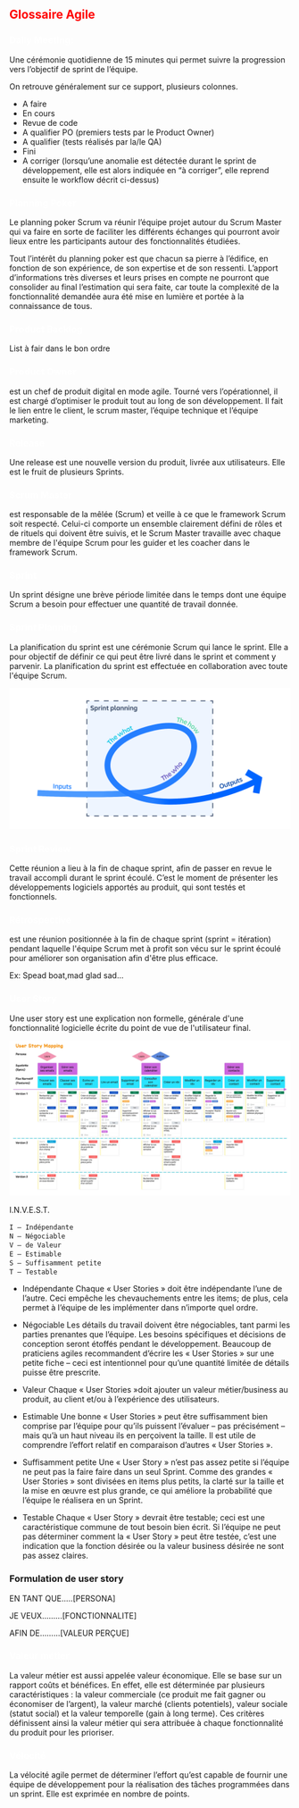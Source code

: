 <h2 style="color:red">Glossaire Agile</h2>

### <h3 style="color: white">Daily Meeting:
<p >Une cérémonie quotidienne de 15 minutes qui permet suivre la progression vers l’objectif de sprint de l’équipe.</p>
<p>On retrouve généralement sur ce support, plusieurs colonnes.</p>
<ul>
<li>A faire</li>
<li>En cours</li>
<li>Revue de code</li>
<li>A qualifier PO (premiers tests par le Product Owner) </li>
<li>A qualifier (tests réalisés par la/le QA)</li>
<li>Fini</li>
<li>A corriger (lorsqu’une anomalie est détectée durant le sprint de développement, elle est alors indiquée en “à corriger”, elle reprend ensuite le workflow décrit ci-dessus) </li>
</ul>

### <h3 style="color: white">Planning Poker</h3>
<p>Le planning poker Scrum va réunir l’équipe projet autour du Scrum Master qui va faire en sorte de faciliter les différents échanges qui pourront avoir lieux entre les participants autour des fonctionnalités étudiées.</p>
<p>Tout l’intérêt du planning poker est que chacun sa pierre à l’édifice, en fonction de son expérience, de son expertise et de son ressenti. L’apport d’informations très diverses et leurs prises en compte ne pourront que consolider au final l’estimation qui sera faite, car toute la complexité de la fonctionnalité demandée aura été mise en lumière et portée à la connaissance de tous.</p>

### <h3 style="color: white">Product Backlog</h3>
<p>List à fair dans le bon ordre</p>


### <h3 style="color: white">Product Owner</h3>
<p>est un chef de produit digital en mode agile.  Tourné vers l’opérationnel, il est chargé d’optimiser le produit tout au long de son développement. Il fait le lien entre le client, le scrum master, l’équipe technique et l’équipe marketing. </p>

### <h3 style="color: white">Release</h3>
<p> Une release est une nouvelle version du produit, livrée aux utilisateurs. Elle est le fruit de plusieurs Sprints.</p>

### <h3 style="color: white">Scrum Master</h3>
<p>est responsable de la mêlée (Scrum) et veille à ce que le framework Scrum soit respecté. Celui-ci comporte un ensemble clairement défini de rôles et de rituels qui doivent être suivis, et le Scrum Master travaille avec chaque membre de l'équipe Scrum pour les guider et les coacher dans le framework Scrum.</p>

### <h3 style="color: white">Sprint</h3>
<p>Un sprint désigne une brève période limitée dans le temps dont une équipe Scrum a besoin pour effectuer une quantité de travail donnée.</p>

### <h3 style="color: white">Sprint Planning</h3>
<p>La planification du sprint est une cérémonie Scrum qui lance le sprint. Elle a pour objectif de définir ce qui peut être livré dans le sprint et comment y parvenir. La planification du sprint est effectuée en collaboration avec toute l'équipe Scrum.</p>

![img](sprint-planning.svg)

### <h3 style="color: white">Sprint Review</h3>
<p>Cette réunion a lieu à la fin de chaque sprint, afin de passer en revue le travail accompli durant le sprint écoulé. C’est le moment de présenter les développements logiciels apportés au produit, qui sont testés et fonctionnels.</p>

### <h3 style="color: white">Rétrospective</h3>
<p>est une réunion positionnée à la fin de chaque sprint (sprint = itération) pendant laquelle l'équipe Scrum met à profit son vécu sur le sprint écoulé pour améliorer son organisation afin d'être plus efficace.</p>
<p>Ex: Spead boat,mad glad sad...</p>

### <h3 style="color: white">User Story</h3>
<p>Une user story est une explication non formelle, générale d'une fonctionnalité logicielle écrite du point de vue de l'utilisateur final.</p>

![img](user_story.webp)

I.N.V.E.S.T.

    I – Indépendante
    N – Négociable
    V – de Valeur
    E – Estimable
    S – Suffisamment petite
    T – Testable

- Indépendante
Chaque « User Stories » doit être indépendante l’une de l’autre. Ceci empêche les chevauchements entre les items; de plus, cela permet à l’équipe de les implémenter dans n’importe quel ordre.

- Négociable
Les détails du travail doivent être négociables, tant parmi les parties prenantes que l’équipe. Les besoins spécifiques et décisions de conception seront étoffés pendant le développement. Beaucoup de praticiens agiles recommandent d’écrire les « User Stories » sur une petite fiche – ceci est intentionnel pour qu’une quantité limitée de détails puisse être prescrite.

-  Valeur
Chaque « User Stories »doit ajouter un valeur métier/business au produit, au client et/ou à l’expérience des utilisateurs.

- Estimable
Une bonne « User Stories » peut être suffisamment bien comprise par l’équipe pour qu’ils puissent l’évaluer – pas précisément – mais qu’à un haut niveau ils en perçoivent la taille. Il est utile de comprendre l’effort relatif en comparaison d’autres « User Stories ».

- Suffisamment petite
Une « User Story » n’est pas assez petite si l’équipe ne peut pas la faire faire dans un seul Sprint. Comme des grandes « User Stories » sont divisées en items plus petits, la clarté sur la taille et la mise en œuvre est plus grande, ce qui améliore la probabilité que l’équipe le réalisera en un Sprint.

- Testable
Chaque « User Story » devrait être testable; ceci est une caractéristique commune de tout besoin bien écrit. Si l’équipe ne peut pas déterminer comment la « User Story » peut être testée, c’est une indication que la fonction désirée ou la valeur business désirée ne sont pas assez claires.


### Formulation de user story

EN TANT QUE.....[PERSONA]

JE VEUX.........[FONCTIONNALITE]

AFIN DE.........[VALEUR PERÇUE]



### <h3 style="color: white">Valeur métier</h3>
<p>La valeur métier est aussi appelée valeur économique. Elle se base sur un rapport coûts et bénéfices. En effet, elle est déterminée par plusieurs caractéristiques : la valeur commerciale (ce produit me fait gagner ou économiser de l’argent), la valeur marché (clients potentiels), valeur sociale (statut social) et la valeur temporelle (gain à long terme). Ces critères définissent ainsi la valeur métier qui sera attribuée à chaque fonctionnalité du produit pour les prioriser.</p>

### <h3 style="color: white">Vélocité</h3>
<p> La vélocité agile permet de déterminer l’effort qu’est capable de fournir une équipe de développement pour la réalisation des tâches programmées dans un sprint. Elle est exprimée en nombre de points.</p>

